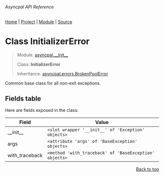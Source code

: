 ###### Asyncpal API Reference
[Home](/docs/api/README.md) | [Project](/README.md) | [Module](/docs/api/modules/asyncpal/__init__/README.md) | [Source](/asyncpal/__init__.py)

# Class InitializerError
> Module: [asyncpal.\_\_init\_\_](/docs/api/modules/asyncpal/__init__/README.md)
>
> Class: **InitializerError**
>
> Inheritance: [asyncpal.errors.BrokenPoolError](/docs/api/modules/asyncpal/errors/class-BrokenPoolError.md)

Common base class for all non-exit exceptions.

## Fields table
Here are fields exposed in the class:

| Field | Value |
| --- | --- |
| \_\_init\_\_ | `<slot wrapper '__init__' of 'Exception' objects>` |
| args | `<attribute 'args' of 'BaseException' objects>` |
| with\_traceback | `<method 'with_traceback' of 'BaseException' objects>` |

<p align="right"><a href="#asyncpal-api-reference">Back to top</a></p>
